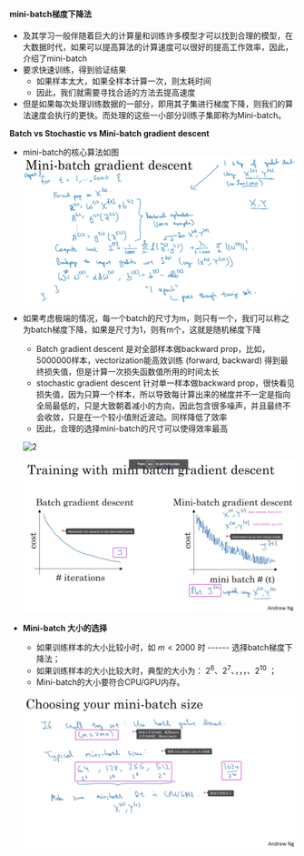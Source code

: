 #### **mini-batch梯度下降法**

- 及其学习一般伴随着巨大的计算量和训练许多模型才可以找到合理的模型，在大数据时代，如果可以提高算法的计算速度可以很好的提高工作效率，因此，介绍了mini-batch
- 要求快速训练，得到验证结果
  - 如果样本太大，如果全样本计算一次，则太耗时间
  - 因此，我们就需要寻找合适的方法去提高速度
- 但是如果每次处理训练数据的一部分，即用其子集进行梯度下降，则我们的算法速度会执行的更快。而处理的这些一小部分训练子集即称为Mini-batch。

**Batch vs Stochastic vs Mini-batch gradient descent** 

- mini-batch的核心算法如图![1](https://raw.githubusercontent.com/yinjw1995/neural_network/master/note_pictures/1.jpg)

- 如果考虑极端的情况，每一个batch的尺寸为m，则只有一个，我们可以称之为batch梯度下降，如果是尺寸为1，则有m个，这就是随机梯度下降

  - Batch gradient descent 是对全部样本做backward prop，比如，5000000样本，vectorization能高效训练 (forward, backward) 得到最终损失值，但是计算一次损失函数值所用的时间太长
  - stochastic gradient descent 针对单一样本做backward prop，很快看见损失值，因为只算一个样本，所以导致每计算出来的梯度并不一定是指向全局最低的，只是大致朝着减小的方向，因此包含很多噪声，并且最终不会收敛，只是在一个较小值附近波动。同样降低了效率
  - 因此，合理的选择mini-batch的尺寸可以使得效率最高

  ![2](https://raw.githubusercontent.com/yinjw1995/neural_network/master/note_pictures/2.png)

  ![3](https://raw.githubusercontent.com/yinjw1995/neural_network/master/note_pictures/3.png)

- **Mini-batch 大小的选择**

  - 如果训练样本的大小比较小时，如 $m<2000$ 时 ------ 选择batch梯度下降法；
  - 如果训练样本的大小比较大时，典型的大小为： $2^6、2^7、，，，、2^{10}$ ；
  - Mini-batch的大小要符合CPU/GPU内存。

  ![4](https://raw.githubusercontent.com/yinjw1995/neural_network/master/note_pictures/4.png)

  ​
